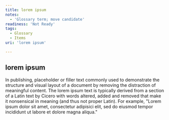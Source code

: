 ```yaml
---
title: lorem ipsum
notes:
  - 'Glossary term; move candidate'
readiness: 'Not Ready'
tags:
  - Glossary
  - Items
uri: 'lorem ipsum'

---
```

## lorem ipsum

In publishing, placeholder or filler text commonly used to demonstrate the structure and visual layout of a document by removing the distraction of meaningful content. The lorem ipsum text is typically derived from a section of a Latin text by Cicero with words altered, added and removed that make it nonsensical in meaning (and thus not proper Latin). For example, "Lorem ipsum dolor sit amet, consectetur adipisici elit, sed do eiusmod tempor incididunt ut labore et dolore magna aliqua."

